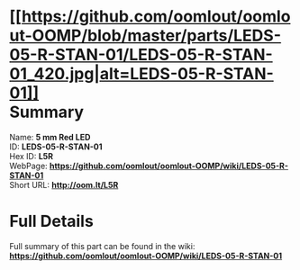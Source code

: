 
[[https://github.com/oomlout/oomlout-OOMP/blob/master/parts/LEDS-05-R-STAN-01/LEDS-05-R-STAN-01_420.jpg|alt=LEDS-05-R-STAN-01]]     
Summary
=================
  
Name: __5 mm Red LED__    
ID: __LEDS-05-R-STAN-01__   
Hex ID: __L5R__   
WebPage: __https://github.com/oomlout/oomlout-OOMP/wiki/LEDS-05-R-STAN-01__   
Short URL: __http://oom.lt/L5R__   

Full Details
==========================
Full summary of this part can be found in the wiki:   
__https://github.com/oomlout/oomlout-OOMP/wiki/LEDS-05-R-STAN-01__    

